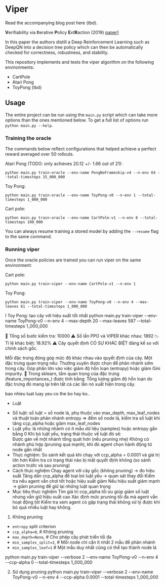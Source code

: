# Viper

Read the accompanying blog post here (tbd).

**V**erifiability via **I**terative **P**olicy **E**xt**R**action (2019) [paper](https://arxiv.org/abs/1805.08328)]

In this paper the authors distill a Deep Reinforcement Learning such as DeepQN into a decision tree policy which can
then be automatically checked for correctness, robustness, and stability.

This repository implements and tests the viper algorithm on the following environments:

- CartPole
- Atari Pong
- ToyPong (tbd)

## Usage

The entire project can be run using the `main.py` script which can take more options than the ones mentioned below.
To get a full list of options run `python main.py --help`.

### Training the oracle

The commands below reflect configurations that helped achieve a perfect reward averaged over 50 rollouts.

Atari Pong (TODO: only achieves 20.12 +/- 1.66 out of 21):

```
python main.py train-oracle --env-name PongNoFrameskip-v4 --n-env 64 --total-timesteps 15_000_000
```

Toy Pong:

```
python main.py train-oracle --env-name ToyPong-v0 --n-env 1 --total-timesteps 1_000_000
```

Cart pole:

```
python main.py train-oracle --env-name CartPole-v1 --n-env 8 --total-timesteps 100_000
```

You can always resume training a stored model by adding the `--resume` flag to the same command.

### Running viper

Once the oracle policies are trained you can run viper on the same environment:

Cart pole:
```
python main.py train-viper --env-name CartPole-v1 --n-env 1
```

Toy Pong:
```
python main.py train-viper --env-name ToyPong-v0 --n-env 4 --max-leaves 61 --total-timesteps 1_000_000
```

I 
Toy Pong: tạo cây với hiệu suất tốt nhất
python main.py train-viper --env-name ToyPong-v0 --n-env 4 --max-depth 20  --max-leaves 587 --total-timesteps 1_000_000 

🔹 Tổng số bước kiểm tra: 10000
⚠️ Số lần PPO và VIPER khác nhau: 1892
📉 Tỉ lệ khác biệt: 18.92%
⚠️ Cây quyết định CÓ SỰ KHÁC BIỆT đáng kể so với chính sách gốc.


Mỗi đặc trưng đóng góp mức độ khác nhau vào quyết định của cây. Một đặc trưng quan trọng nếu:
Thường xuyên được chọn để phân nhánh sớm trong cây.
Góp phần lớn vào việc giảm độ hỗn loạn (entropy) hoặc giảm Gini impurity.
🔹 Trong sklearn, tầm quan trọng của đặc trưng (feature_importances_) được tính bằng:
Tổng lượng giảm độ hỗn loạn do đặc trưng đó mang lại trên tất cả các lần nó xuất hiện trong cây.

bao nhieu luat
luay yeu co the bo hay ko..

- Luật
+ Số luật: số luật = số node lá, phụ thuộc vào max_depth, max_leaf_nodes và thuật toán phân nhánh entropy
    => đếm số node lá, kiểm tra số luật khi tăng ccp_alpha hoặc giảm max_leaf_nodes
+ Luật yếu: là những nhãnh có ít mẫu dữ liệu (samples) hoặc entropy gần bằng 0
Khi bỏ luật yếu, trạng thái thuộc về luật đó sẽ:    
    Được gán về một nhánh tổng quát hơn (nếu pruning nhẹ)
    Không có nhánh phù hợp (pruning quá mạnh), khi đó agent chọn hành động từ node gần nhất
+ Thực nghiệm:
    So sánh kết quả khi chạy với ccp_alpha = 0.0001 và giá trị lớn hơn
    Kiểm tra có trạng thái nào bị mất quyết định không (so sánh action trước và sau pruning)
+ Cách thực nghiệm
    Chạy agent với cây gốc (không pruning) -> đo hiệu suất
    Tăng dần ccp_alpha để loại bỏ luật yếu -> quan sát thay đổi
    Kiểm tra nếu agent vẫn chơi tốt hoặc hiệu suất giảm
    Nếu hiệu suất giảm mạnh -> giảm pruning để giữ lại những luật quan trọng
+ Mục tiêu thực nghiệm
    Tìm giá trị ccp_alpha tối ưu giúp giảm số luật nhưng vẫn giữ hiệu suất cao
    Xác định mức pruning tối đa mà agent vẫn hoạt động tốt
    Kiểm tra xem agent có gặp trạng thái không xử lý được khi bỏ quá nhiều luật hay không.


1. Không pruning
- `entropy` split criterion
- `ccp_alpha=0`,  # Không pruning
- `max_depth=None`,  # Cho phép cây phát triển tối đa
- `min_samples_split=2`,  # Mỗi node chỉ cần ít nhất 2 mẫu để phân nhánh
- `min_samples_leaf=1`  # Một mẫu duy nhất cũng có thể tạo thành node lá
    
python main.py train-viper --verbose 2 --env-name ToyPong-v0 --n-env 4 --ccp-alpha 0 --total-timesteps 1_000_000 

2. Sử dụng pruning
python main.py train-viper --verbose 2 --env-name ToyPong-v0 --n-env 4 --ccp-alpha 0.0001 --total-timesteps 1_000_000 

